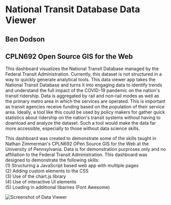 # National Transit Database Data Viewer
## Ben Dodson
## CPLN692 Open Source GIS for the Web

This dashboard visualizes the National Transit Database managed by the Federal Transit Administration. Currently, this dataset is not structured in a way to quickly generate analytical tools. This data viewer app takes the National Transit Database and turns it into engaging data to identify trends and understand the full impact of the COVID-19 pandemic on the nation's transit ridership. Data is aggregated by rail and non-rail modes as well as the primary metro area in which the services are operated. This is important as transit agencies receive funding based on the population of their service area. Ideally, a tool like this could be used by policy makers for gather quick statistics about ridership on the nation's transit systems without having to download and analyze the dataset. Such a tool would make the data far more accessible, especially to those without data science skills.

This dashboard was created to demonstrate some of the skills taught in Nathan Zimmerman's CPLN692 OPen Source GIS for the Web at the University of Pennsylvania. Data is for demonstration purproses only and no affiliation to the Federal Transit Administration. This dashboard was designed to demonstrate the following skills:
<br>(1) Structuring a JavaScript based web app with multiple pages
<br>(2) Adding custom elements to the CSS
<br>(3) Use of the chart.js library
<br>(4) Use of interactive UI elements
<br>(5) Loading in additional libarires (Font Awesome)

![Screenshot of Data Viewer](https://github.com/bndodson/osgis-final/css/screeenshot.png)
